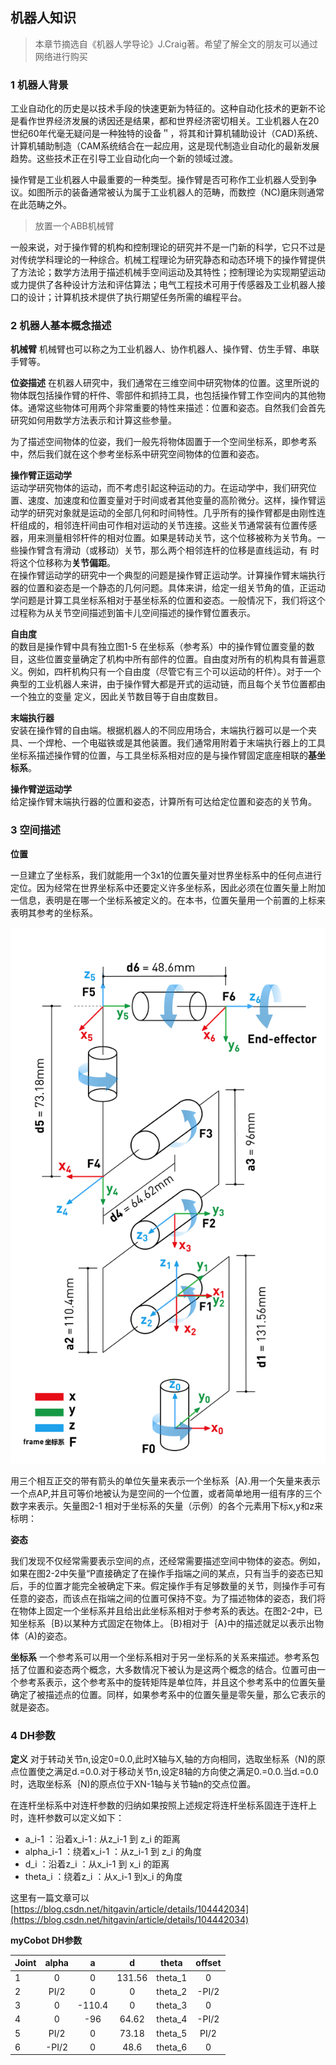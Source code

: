 ## 机器人知识

>本章节摘选自《机器人学导论》J.Craig著。希望了解全文的朋友可以通过网络进行购买

### 1 机器人背景
工业自动化的历史是以技术手段的快速更新为特征的。这种自动化技术的更新不论是看作世界经济发展的诱因还是结果，都和世界经济密切相关。工业机器人在20世纪60年代毫无疑问是一种独特的设备＂，将其和计算机辅助设计（CAD)系统、计算机辅助制造（CAM系统结合在一起应用，这是现代制造业自动化的最新发展趋势。这些技术正在引导工业自动化向一个新的领域过渡。

操作臂是工业机器人中最重要的一种类型。操作臂是否可称作工业机器人受到争议。如图所示的装备通常被认为属于工业机器人的范畴，而数控（NC)磨床则通常在此范畴之外。

>放置一个ABB机械臂

一般来说，对于操作臂的机构和控制理论的研究并不是一门新的科学，它只不过是对传统学科理论的一种综合。机械工程理论为研究静态和动态环境下的操作臂提供了方法论；数学方法用于描述机械手空间运动及其特性；控制理论为实现期望运动或力提供了各种设计方法和评估算法；电气工程技术可用于传感器及工业机器人接口的设计；计算机技术提供了执行期望任务所需的编程平台。

### 2 机器人基本概念描述

**机械臂**
机械臂也可以称之为工业机器人、协作机器人、操作臂、仿生手臂、串联手臂等。

**位姿描述**
在机器人研究中，我们通常在三维空间中研究物体的位置。这里所说的物体既包括操作臂的杆件、零部件和抓持工具，也包括操作臂工作空间内的其他物体。通常这些物体可用两个非常重要的特性来描述：位置和姿态。自然我们会首先研究如何用数学方法表示和计算这些参量。

为了描述空间物体的位姿，我们一般先将物体固置于一个空间坐标系，即参考系中，然后我们就在这个参考坐标系中研究空间物体的位置和姿态。 


**操作臂正运动学**<br>
运动学研究物体的运动，而不考虑引起这种运动的力。在运动学中，我们研究位置、速度、加速度和位置变量对于时间或者其他变量的高阶微分。这样，操作臂运动学的研究对象就是运动的全部几何和时间特性。几乎所有的操作臂都是由刚性连杆组成的，相邻连杆间由可作相对运动的关节连接。这些关节通常装有位置传感器，用来测量相邻杆件的相对位置。如果是转动关节，这个位移被称为关节角。一些操作臂含有滑动（或移动）关节，那么两个相邻连杆的位移是直线运动，有
时将这个位移称为**关节偏距**。<br>
在操作臂运动学的研究中一个典型的问题是操作臂正运动学。计算操作臂末端执行器的位置和姿态是一个静态的几何问题。具体来讲，给定一组关节角的值，正运动学问题是计算工具坐标系相对于基坐标系的位置和姿态。一般情况下，我们将这个过程称为从关节空间描述到笛卡儿空间描述的操作臂位置表示。

**自由度**<br>的数目是操作臂中具有独立图1-5 在坐标系（参考系）中的操作臂位置变量的数目，这些位置变量确定了机构中所有部件的位置。自由度对所有的机构具有普遍意义。例如，四杆机构只有一个自由度（尽管它有三个可以运动的杆件）。对于一个典型的工业机器人来讲，由于操作臂大都是开式的运动链，而且每个关节位置都由一个独立的变量
定义，因此关节数目等于自由度数目。

**末端执行器**<br>安装在操作臂的自由端。根据机器人的不同应用场合，末端执行器可以是一个夹具、一个焊枪、一个电磁铁或是其他装置。我们通常用附着于末端执行器上的工具坐标系描述操作臂的位置，与工具坐标系相对应的是与操作臂固定底座相联的**基坐标系**。

**操作臂逆运动学**<br>
给定操作臂末端执行器的位置和姿态，计算所有可达给定位置和姿态的关节角。

### 3 空间描述
**位置**

一旦建立了坐标系，我们就能用一个3x1的位置矢量对世界坐标系中的任何点进行定位。因为经常在世界坐标系中还要定义许多坐标系，因此必须在位置矢量上附加一信息，表明是在哪一个坐标系被定义的。在本书，位置矢量用一个前置的上标来表明其参考的坐标系。

![rotation](../resources/6-RoboticArmKnowledge/6.2-1.png)


用三个相互正交的带有箭头的单位矢量来表示一个坐标系｛A}.用一个矢量来表示一个点AP,并且可等价地被认为是空间的一个位置，或者简单地用一组有序的三个数字来表示。矢量图2-1 相对于坐标系的矢量（示例）的各个元素用下标x,y和z来标明：


**姿态**

我们发现不仅经常需要表示空间的点，还经常需要描述空间中物体的姿态。例如，如果在图2-2中矢量“P直接确定了在操作手指端之间的某点，只有当手的姿态已知后，手的位置才能完全被确定下来。假定操作手有足够数量的关节，则操作手可有任意的姿态，而该点在指端之间的位置可保持不变。为了描述物体的姿态，我们将在物体上固定一个坐标系并且给出此坐标系相对于参考系的表达。在图2-2中，已知坐标系｛B}以某种方式固定在物体上。｛B}相对于｛A}中的描述就足以表示出物体（A)的姿态。


**坐标系**
一个参考系可以用一个坐标系相对于另一坐标系的关系来描述。参考系包括了位置和姿态两个概念，大多数情况下被认为是这两个概念的结合。位置可由一个参考系表示，这个参考系中的旋转矩阵是单位阵，并且这个参考系中的位置矢量确定了被描述点的位置。同样，如果参考系中的位置矢量是零矢量，那么它表示的就是姿态。

### 4 DH参数
**定义**
对于转动关节n,设定0=0.0,此时X轴与X,轴的方向相同，选取坐标系（N)的原点位置使之满足d.=0.0.对于移动关节n,设定8轴的方向使之满足0.=0.0.当d.=0.0时，选取坐标系｛N)的原点位于XN-1轴与关节轴n的交点位置。

在连杆坐标系中对连杆参数的归纳如果按照上述规定将连杆坐标系固连于连杆上时，连杆参数可以定义如下：
- a_i-1		：沿着x_i-1	:  从z_i-1	到 z_i	的距离
- alpha_i-1	：绕着x_i-1	：从z_i-1 	到 z_i 	的角度
- d_i 		：沿着z_i 		：从x_i-1 	到 x_i 	的距离
- theta_i	：绕着z_i		：从x_i-1	到x_i		的角度

这里有一篇文章可以
[https://blog.csdn.net/hitgavin/article/details/104442034](https://blog.csdn.net/hitgavin/article/details/104442034)


**myCobot DH参数**

|Joint      | alpha|a|d|theta|offset|
|---           | :---:| :---:| :---:| :---:| :---:|
|1|0		|0|		131.56|theta_1|0|
|2|PI/2		|0|		0|theta_2|-PI/2|
|3|0		|-110.4|0|theta_3|0|
|4|0		|-96|	64.62|theta_4|-PI/2|
|5|PI/2		|0|		73.18|theta_5|PI/2|
|6|-PI/2	|0|		48.6|theta_6|0|
